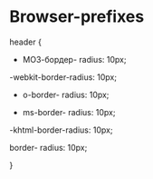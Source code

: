 # Browser-prefixes
header { 

- МОЗ-бордер- radius: 10px; 

-webkit-border-radius: 10px; 

- o-border- radius: 10px; 

- ms-border- radius: 10px; 

-khtml-border-radius: 10px; 

border- radius: 10px; 

} 
